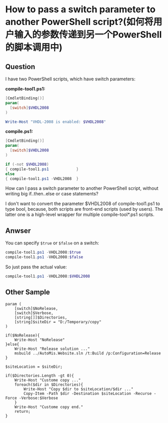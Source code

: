 # How to pass a switch parameter to another PowerShell script?(如何将用户输入的参数传递到另一个PowerShell的脚本调用中)

## Question
I have two PowerShell scripts, which have switch parameters:

__compile-tool1.ps1:__

```powershell
[CmdletBinding()]
param(
  [switch]$VHDL2008
)

Write-Host "VHDL-2008 is enabled: $VHDL2008"
```

__compile.ps1:__
```powershell
[CmdletBinding()]
param(
  [switch]$VHDL2008
)

if (-not $VHDL2008)
{ compile-tool1.ps1            }
else
{ compile-tool1.ps1 -VHDL2008  }
```

How can I pass a switch parameter to another PowerShell script, without writing big if..then..else or case statements?

I don't want to convert the parameter $VHDL2008 of compile-tool1.ps1 to type bool, because, both scripts are front-end scripts (used by users). The latter one is a high-level wrapper for multiple compile-tool*.ps1 scripts.

## Anwser
You can specify `$true` or `$false` on a switch:
```powershell
compile-tool1.ps1 -VHDL2008:$true
compile-tool1.ps1 -VHDL2008:$false
```
So just pass the actual value:
```powershell
compile-tool1.ps1 -VHDL2008:$VHDL2008
```

## Other Sample

```posershell
param (
    [switch]$NoRelease,
    [switch]$Verbose,
    [string[]]$Directories,
    [string]$siteDir = "D:/Temporary/copy"
)

if($NoRelease){
	Write-Host "NoRelease"
}else{
	Write-Host "Release solution ..."
	msbuild ../AutoMis.Website.sln /t:Build /p:Configuration=Release
}

$siteLocation = $siteDir;

if($Directories.Length -gt 0){
	Write-Host "Custome copy ..."
	foreach($dir in $Directories){
		Write-Host "Copy $dir to $siteLocation/$dir ..."
	 	Copy-Item -Path $dir -Destination $siteLocation -Recurse -Force -Verbose:$Verbose
	}
	Write-Host "Custome copy end."
	return;
}
```